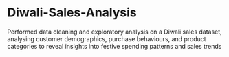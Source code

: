 # Diwali-Sales-Analysis
Performed data cleaning and exploratory analysis on a Diwali sales dataset, analysing customer demographics, purchase behaviours, and product categories to reveal insights into festive spending patterns and sales trends
